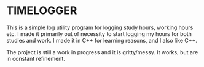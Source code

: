 # TIMELOGGER


This is a simple log utility program for logging study hours, working hours etc. 
I made it primarily out of necessity to start logging my hours for both studies and work. I made it in C++ for learning reasons, and I also like C++.

The project is still a work in progress and it is gritty/messy. It works, but are in constant refinement.

